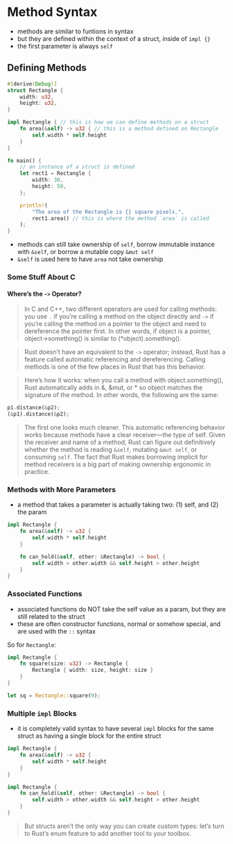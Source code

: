 # Method Syntax

- methods are similar to funtions in syntax
- but they are defined within the context of a struct, inside of `impl {}`
- the first parameter is always `self`

## Defining Methods

```rust
#[derive(Debug)]
struct Rectangle {
    width: u32,
    height: u32,
}

impl Rectangle { // this is how we can define methods on a struct
    fn area(&self) -> u32 { // this is a method defined on Rectangle
        self.width * self.height
    }
}

fn main() {
    // an instance of a struct is defined
    let rect1 = Rectangle {
        width: 30,
        height: 50,
    };

    println!(
        "The area of the Rectangle is {} square pixels.",
        rect1.area() // this is where the method `area` is called
    );
}

```

- methods can still take ownership of `self`, borrow immutable instance with `&self`, or borrow a mutable copy `&mut self`
- `&self` is used here to have `area` not take ownership

### Some Stuff About C

#### Where’s the `->` Operator?

> In C and C++, two different operators are used for calling methods: you use `.` if you’re calling a method on the object directly and `->` if you’re calling the method on a pointer to the object and need to dereference the pointer first. In other words, if object is a pointer, object->something() is similar to (*object).something().

> Rust doesn’t have an equivalent to the `->` operator; instead, Rust has a feature called automatic referencing and dereferencing. Calling methods is one of the few places in Rust that has this behavior.

> Here’s how it works: when you call a method with object.something(), Rust automatically adds in &, &mut, or * so object matches the signature of the method. In other words, the following are the same:

```rust
p1.distance(&p2);
(&p1).distance(&p2);
```

> The first one looks much cleaner. This automatic referencing behavior works because methods have a clear receiver—the type of self. Given the receiver and name of a method, Rust can figure out definitively whether the method is reading `&self`, mutating `&mut self`, or consuming `self`. The fact that Rust makes borrowing implicit for method receivers is a big part of making ownership ergonomic in practice.

### Methods with More Parameters

- a method that takes a parameter is actually taking two: (1) self, and (2) the param

```rust
impl Rectangle {
    fn area(&self) -> u32 {
        self.width * self.height
    }

    fn can_hold(&self, other: &Rectangle) -> bool {
        self.width > other.width && self.height > other.height
    }
}
```

### Associated Functions

- associated functions do NOT take the self value as a param, but they are still related to the struct
- these are often constructor functions, normal or somehow special, and are used with the `::` syntax

So for `Rectangle`:

```rust
impl Rectangle {
    fn square(size: u32) -> Rectangle {
        Rectangle { width: size, height: size }
    }
}

let sq = Rectangle::square(9);
```

### Multiple `impl` Blocks

- it is completely valid syntax to have several `impl` blocks for the same struct as having a single block for the entire struct

```rust
impl Rectangle {
    fn area(&self) -> u32 {
        self.width * self.height
    }
}

impl Rectangle {
    fn can_hold(&self, other: &Rectangle) -> bool {
        self.width > other.width && self.height > other.height
    }
}
```

> But structs aren’t the only way you can create custom types: let’s turn to Rust’s enum feature to add another tool to your toolbox.
